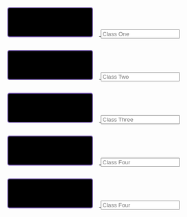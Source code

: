 <html>
<div class="div">
<a href="http://davidvasilev1.github.io/leuck-copy/calc">
   <button class="button" id="calc" type="button"></button>
</a>
<input placeholder="Class One" type="text" id="class1">
<a href="https://davidvasilev1.github.io/leuck-copy/bio">
   <button class="button" id="bio" type="button"></button>
</a>
<input placeholder="Class Two" type="text" id="class2">
<a href="https://davidvasilev1.github.io/leuck-copy/poe">
   <button class="button" id="poe" type="button"></button>
</a>
<input placeholder="Class Three" type="text" id="class3">
<a href="https://davidvasilev1.github.io/leuck-copy/csp">
   <button class="button" id="csp" type="button"></button>
</a>
<input placeholder="Class Four" type="text" id="class4">
<a href="https://davidvasilev1.github.io/leuck-copy/ush">
   <button class="button" id="ush" type="button"></button>
</a>
<input placeholder="Class Four" type="text" id="class5">
</div>
<style>
.class{
   color: #A881F7;
   border: 2px #795db3 solid;
   border-radius: 2px;
   font-size: 15px;
   width: 200px;
   height:45px;
}
.button{
   margin: 15px;
   color: #A881F7;
   background-color: black;
   border: 2px #795db3 solid;
   border-radius: 5px;
   font-size:20px;
   width:200px;
   height:70px;
   color:#A881F7;
}
.div{
   text-align: center;
}
</style>
<script>
let data = document.getElementById("class1").value.split(" ");
localStorage.setItem("h", JSON.stringify(data))
document.getElementById("class1").value = document.getElementById("calc").innerHTML
let data2 = document.getElementById("class2").value.split(" ");
localStorage.setItem("i", JSON.stringify(data2))
document.getElementById("class2").value = document.getElementById("bio").innerHTML
let data3 = document.getElementById("class3").value.split(" ");
localStorage.setItem("j", JSON.stringify(data3))
document.getElementById("class3").value = document.getElementById("poe").innerHTML
let data4 = document.getElementById("class4").value.split(" ");
localStorage.setItem("k", JSON.stringify(data4))
document.getElementById("class4").value = document.getElementById("csp").innerHTML
let data5 = document.getElementById("class5").value.split(" ");
localStorage.setItem("k", JSON.stringify(data5))
document.getElementById("class5").value = document.getElementById("ush").innerHTML
</script>
</html>